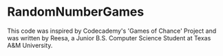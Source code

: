 # RandomNumberGames
This code was inspired by Codecademy's 'Games of Chance' Project and was written by Reesa, a Junior B.S. Computer Science Student at Texas A&amp;M University.
